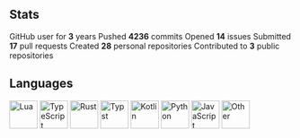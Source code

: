 ## Stats

GitHub user for **3** years
Pushed **4236** commits
Opened **14** issues
Submitted **17** pull requests
Created **28** personal repositories
Contributed to **3** public repositories

## Languages

<img src="<https://img.shields.io/static/v1?style=plastic&label=%E2%A0%80&color=555&labelColor=%23000080&message=Lua%EF%B8%B162.6%25>" height="50" alt="Lua">

<img src="<https://img.shields.io/static/v1?style=plastic&label=%E2%A0%80&color=555&labelColor=%233178c6&message=TypeScript%EF%B8%B129.8%25>" height="50" alt="TypeScript">

<img src="<https://img.shields.io/static/v1?style=plastic&label=%E2%A0%80&color=555&labelColor=%23dea584&message=Rust%EF%B8%B12.1%25>" height="50" alt="Rust">

<img src="<https://img.shields.io/static/v1?style=plastic&label=%E2%A0%80&color=555&labelColor=%23239dad&message=Typst%EF%B8%B11.4%25>" height="50" alt="Typst">

<img src="<https://img.shields.io/static/v1?style=plastic&label=%E2%A0%80&color=555&labelColor=%23A97BFF&message=Kotlin%EF%B8%B11.2%25>" height="50" alt="Kotlin">

<img src="<https://img.shields.io/static/v1?style=plastic&label=%E2%A0%80&color=555&labelColor=%233572A5&message=Python%EF%B8%B11.1%25>" height="50" alt="Python">

<img src="<https://img.shields.io/static/v1?style=plastic&label=%E2%A0%80&color=555&labelColor=%23f1e05a&message=JavaScript%EF%B8%B10.6%25>" height="50" alt="JavaScript">

<img src="<https://img.shields.io/static/v1?style=plastic&label=%E2%A0%80&color=555&labelColor=%23ededed&message=Other%EF%B8%B10.9%25>" height="50" alt="Other">

